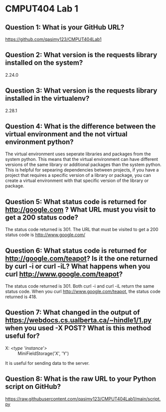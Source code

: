 # CMPUT404 Lab 1

## Question 1: What is your GitHub URL?

https://github.com/qasimy123/CMPUT404Lab1

## Question 2: What version is the requests library installed on the system?
2.24.0

## Question 3: What version is the requests library installed in the virtualenv?
2.28.1

## Question 4: What is the difference between the virtual environment and the not virtual environment python?
The virtual environment uses seperate libraries and packages from the system python. This means that the virtual environment can have different versions of the same library or additional packages than the system python. This is helpful for sepearing dependencies between projects, if you have a project that requires a specific version of a library or package, you can create a virtual environment with that specific version of the library or package.

## Question 5: What status code is returned for http://google.com ? What URL must you visit to get a 200 status code?
The status code returned is 301. The URL that must be visited to get a 200 status code is http://www.google.com/
## Question 6: What status code is returned for http://google.com/teapot? Is it the one returned by curl -i or curl -iL? What happens when you curl http://www.google.com/teapot?
The status code returned is 301. Both curl -i and curl -iL return the same status code. When you curl http://www.google.com/teapot, the status code returned is 418.

## Question 7: What changed in the output of https://webdocs.cs.ualberta.ca/~hindle1/1.py when you used -X POST? What is this method useful for?

<DL>
<DT>X: <i>&lt;type 'instance'&gt;</i>
<DD>MiniFieldStorage('X', 'Y')
</DL>

It is useful for sending data to the server.

## Question 8: What is the raw URL to your Python script on GitHub?

https://raw.githubusercontent.com/qasimy123/CMPUT404Lab1/main/script.py